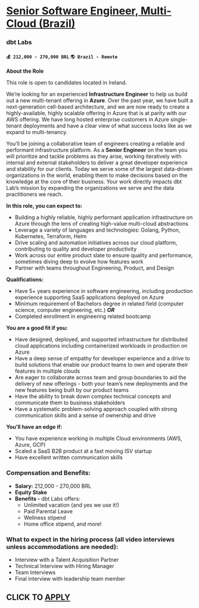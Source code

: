 # [Senior Software Engineer, Multi-Cloud (Brazil)](https://www.remotewlb.com/apply/senior-software-engineer-multi-cloud-brazil)  
### dbt Labs  
#### `💰 212,000 - 270,000 BRL` `🌎 Brazil - Remote`  

**About the Role**

This role is open to candidates located in Ireland.

We’re looking for an experienced **Infrastructure Engineer** to help us build out a new multi-tenant offering in **Azure**. Over the past year, we have built a next-generation cell-based architecture, and we are now ready to create a highly-available, highly scalable offering in Azure that is at parity with our AWS offering. We have long hosted enterprise customers in Azure single-tenant deployments and have a clear view of what success looks like as we expand to multi-tenancy.

You’ll be joining a collaborative team of engineers creating a reliable and performant infrastructure platform. As a **Senior Engineer** on the team you will prioritize and tackle problems as they arise, working iteratively with internal and external stakeholders to deliver a great developer experience and stability for our clients. Today we serve some of the largest data-driven organizations in the world, enabling them to make decisions based on the knowledge at the core of their business. Your work directly impacts dbt Lab’s mission by expanding the organizations we serve and the data practitioners we reach.

**In this role, you can expect to:**

  * Building a highly reliable, highly performant application infrastructure on Azure through the lens of creating high-value multi-cloud abstractions
  * Leverage a variety of languages and technologies: Golang, Python, Kubernetes, Terraform, Helm
  * Drive scaling and automation initiatives across our cloud platform, contributing to quality and developer productivity
  * Work across our entire product slate to ensure quality and performance, sometimes diving deep to evolve how features work
  * Partner with teams throughout Engineering, Product, and Design

**Qualifications:**

  * Have 5+ years experience in software engineering, including production experience supporting SaaS applications deployed on Azure
  * Minimum requirement of Bachelors degree in related field (computer science, computer engineering, etc.) _**OR**_
  * Completed enrollment in engineering related bootcamp

**You are a good fit if you:**

  * Have designed, deployed, and supported infrastructure for distributed cloud applications including containerized workloads in production on Azure
  * Have a deep sense of empathy for developer experience and a drive to build solutions that enable our product teams to own and operate their features in multiple clouds
  * Are eager to collaborate across team and group boundaries to aid the delivery of new offerings - both your team’s new deployments and the new features being built by our product teams
  * Have the ability to break down complex technical concepts and communicate them to business stakeholders
  * Have a systematic problem-solving approach coupled with strong communication skills and a sense of ownership and drive

**You'll have an edge if:**

  * You have experience working in multiple Cloud environments (AWS, Azure, GCP)
  * Scaled a SaaS B2B product at a fast moving ISV startup
  * Have excellent written communication skills

### Compensation and Benefits:

  * **Salary:** 212,000 - 270,000 BRL
  * **Equity Stake**
  * **Benefits -** dbt Labs offers: 
    * Unlimited vacation (and yes we use it!)
    * Paid Parental Leave
    * Wellness stipend
    * Home office stipend, and more!

### What to expect in the hiring process (all video interviews unless accommodations are needed):

  * Interview with a Talent Acquisition Partner 
  * Technical Interview with Hiring Manager
  * Team Interviews 
  * Final interview with leadership team member

  
## CLICK TO [APPLY](https://www.remotewlb.com/apply/senior-software-engineer-multi-cloud-brazil)

